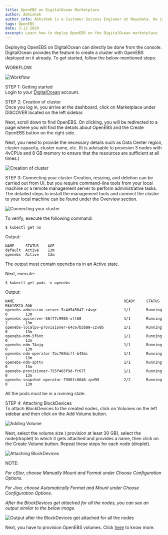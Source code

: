 ```yaml
---
title: OpenEBS on DigitalOcean Marketplace
author: Abhishek
author_info: Abhishek is a Customer Success Engineer at Mayadata. He is currently working with Kubernetes and Docker.
tags: OpenEBS
date: 3-12-2020
excerpt: Learn how to deploy OpenEBS on the DigitalOcean marketplace
--- 
```


Deploying OpenEBS on DigitalOcean can directly be done from the console. DigitalOcean provides the feature to create a cluster with OpenEBS deployed on it already. To get started, follow the below-mentioned steps:

WORKFLOW:

![Workflow](https://lh3.googleusercontent.com/fQOb_mUG5ebZ4eu2eLCZw4WFIiG_LOUgk2xXj4tBsXokE1oMu5H4SQDcx1jgbpLYBBn4gVpeDOwgU_DhagUjyHi4_kFL3evGUjVTIfkY3Xdf6071c6XWO6AoJ5PruG5f1njtvaJm)

STEP 1: Getting started  
Login to your [DigitalOcean](https://cloud.digitalocean.com/login) account.

STEP 2: Creation of cluster  
Once you log in, you arrive at the dashboard, click on Marketplace under DISCOVER located on the left sidebar.

Next, scroll down to find OpenEBS. On clicking, you will be redirected to a page where you will find the details about OpenEBS and the Create OpenEBS button on the right side.

Next, you need to provide the necessary details such as Data Center region, cluster capacity, cluster name, etc. (It is advisable to provision 3 nodes with 4vCPUs and 8 GB memory to ensure that the resources are sufficient at all times.)

![Creation of cluster](https://lh3.googleusercontent.com/zvcGjrkGegKSp-t29NQf5XPHzCf6LqRn-XFJuRsxNZBfopwNibKiUwBDo9KSFGTWub6tEqLnl_IWKtCTykql315aqUlTqa7U1ORYJ5H4OmIhdVeHArPmRELvKk94GFLIbui9LJTx)

STEP 3: Connecting your cluster
Creation, resizing, and deletion can be carried out from UI, but you require command-line tools from your local machine or a remote management server to perform administrative tasks. The detailed steps to install the management tools and connect the cluster to your local machine can be found under the Overview section.

![Connecting your cluster](https://lh4.googleusercontent.com/5ftx1DgzSOKXRQ_UdiMmakqRMdOMnyes7n0l7kT23t50dSloHosbqAgx7zH2hqaMhE77KIoKINERafGDCyPgZbvnGNQ27oIvpeNm7YqCjGv-6lx9aAgQMSoHiE4j8BrdYABdPg7K)

To verify, execute the following command:

```
$ kubectl get ns
```

Output:
```
NAME     STATUS    AGE
default  Active    13m
openebs  Active    13m
```
The output must contain openebs ns in an Active state.

Next, execute:

```
$ kubectl get pods -n openebs
```

Output:
```
NAME                                                 READY     STATUS    RESTARTS AGE
openebs-admission-server-5c4d545647-r4vgr            1/1       Running   0        13m
openebs-apiserver-56f77c9965-xft68                   1/1       Running   2        13m
openebs-localpv-provisioner-64c67b5b89-czv8b         1/1       Running   0        13m
openebs-ndm-5f6nt                                    1/1       Running   0        13m
openebs-ndm-74njq                                    1/1       Running   0        13m
openebs-ndm-operator-7bc769dcff-b45bc                1/1       Running   1        13m
openebs-ndm-spttv                                    1/1       Running   0        13m
openebs-provisioner-755f465f9d-fr67l                 1/1       Running   0        13m
openebs-snapshot-operator-7988fc8646-zpd98           2/2       Running   0        13m
```
All the pods must be in a running state.

STEP 4: Attaching BlockDevices  
To attach BlockDevices to the created nodes, click on Volumes on the left sidebar and then click on the Add Volume button.

![Adding Volume](https://lh3.googleusercontent.com/D96l0ASgsYCKEoenZQS7r-i_bdmLMlQ2PxcxYGqYLilrFospNmLmnVwfZAT-VYBHvSP31U70bgjdo0WhUbSuDfM0mU84s3-BopEd0vxuEHlZg64cnzIwO7LlLPc9RjhL5ResDD0-)

Next, select the volume size ( provision at least 30 GB), select the node(droplet) to which it gets attached and provides a name, then click on the Create Volume button. Repeat these steps for each node (droplet).

![Attaching BlockDevices](https://lh3.googleusercontent.com/i2IkMHV3CmVK8_fgiWMtiXhqlbkWGyCoCXaz4a0hXAR49WEuzXg6s7lbMEZFGr6oXLLFVAsLTfgJTELlrMKTE4mi5aNjDSMKMZn9XCMCGlWLpeUaaC4VsRg2xFPgw0tXLuG2T2uq)

NOTE:

*For cStor, choose Manually Mount and Format under Choose Configuration Options.*

*For Jiva, choose Automatically Format and Mount under Choose Configuration Options.*

*After the BlockDevices get attached for all the nodes, you can see an output similar to the below image.*

![Output after the BlockDevices get attached for all the nodes](https://lh4.googleusercontent.com/i9KOccFfCGjP-Q3E2KpR0YOV3EXDfTin4RbNZbgo9A0PTSYRUj8E989KqnzHYXMigbfE0FZWK1_V0Jg_lAvZKN9iShkxLIyMFGmO9uVEYWhcosL-xUNc-VnrXpYcbu1VDKE-5zOT)

Next, you have to provision OpenEBS volumes. Click [here](/docs/deprecated/spc-based-cstor#provisioning-a-cStor-volume) to know more.